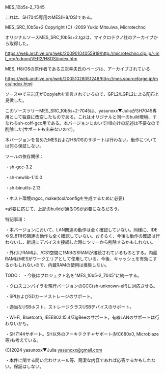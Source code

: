 MES_10b5s-2_7045


これは、SH7045専用のMES(H8/OS)である。


MES_SRC_10b5s+2 Copyright (C) -2009 Yukio Mitsuiwa, Microtechno

オリジナルソースMES_SRC_10b5s+2.tgzは、マイクロテクノ社のアーカイブから取得した。

https://web.archive.org/web/20090104055919/http://microtechno.dip.jp/~mt_req/cdrom/VER2/H8OS/index.htm

MES, H8/OSの原作者である三岩幸夫氏のページは、アーカイブされている

https://web.archive.org/web/20051028051248/http://mes.sourceforge.jp/mes/index.html


ソース中で三岩氏がCopyleftを宣言されているので、GPL2/LGPL2による配布と見做した。


このソースツリーMES_SRC_10b5s+2-7045は、yasunoxx▼JuliaがSH7045専用として独自に改変したものである。これはオリジナルと同一のbuild環境、すなわちsh-coff-gcc用である。本バージョンにおいてH8向けの記述は不要なので削除した(サポートも出来ないので)。


本バージョンを含めたMESおよびH8/OSのサポートは行わない。動作については何ら保証しない。


ツールの依存関係：

・sh-gcc-3.2

・sh-newlib-1.10.0

・sh-binutils-2.13

・ホスト環境のgcc, make(tool/configを生成するために必要)

※必要に応じて、上記のbuildが通るOSが必要になるだろう。


特記事項：

・本バージョンにおいて、LAN関連の動作は全く確認していない。同様に、IDEやSL811HS関連の動作も全く確認していない。おそらく、今後も動作の確認は行わないし、新規にデバイスを接続した時にツリーから削除するかもしれない。

・外付けRAMは、/CS1空間に1MiBのSRAMが接続されているものとする。内蔵RAMはMESがワークエリアとして使用している。今後、キャッシュを有効にするかもしれないので、内蔵RAMの使用は推奨しない。


TODO：
・今後はプロジェクト名を"MES_10b5-2_7045"に統一する。

・クロスコンパイラを現行バージョンのGCC(sh-unknown-elf)に対応させる。

・SPIおよびSDカードストレージのサポート。

・適当なUSBホスト、ストレージクラスUSBデバイスのサポート。

・Wi-Fi, Bluetooth, IEEE802.15.4/ZigBeeのサポート。有線LANのサポートは行わないかも。

・SH7144サポート。SH以外のアーキテクチャサポート(MC680x0, Microblaze等)も考えている。


(C)2024 yasunoxx▼Julia <yasunoxx@gmail.com>

・本件に関する問い合わせメール等、簡潔な内容であれば応答するかもしれない。保証はしない。
